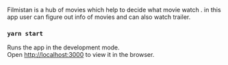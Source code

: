 Filmistan is a hub of movies which help to decide what movie watch . in this app user can figure out info of movies and can also watch trailer.

### `yarn start`

Runs the app in the development mode.\
Open [http://localhost:3000](http://localhost:3000) to view it in the browser.

